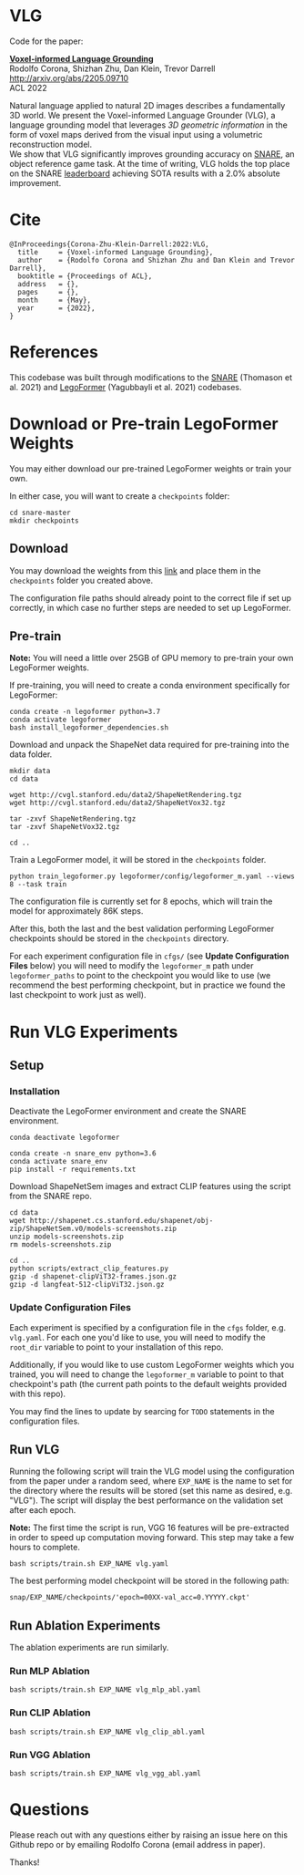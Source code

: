 # VLG 
Code for the paper: 

[**Voxel-informed Language Grounding**](http://arxiv.org/abs/2205.09710)\
Rodolfo Corona, Shizhan Zhu, Dan Klein, Trevor Darrell\
http://arxiv.org/abs/2205.09710 \
ACL 2022 

Natural language applied to natural 2D images describes a fundamentally 3D world. 
We present the Voxel-informed Language Grounder (VLG), a language grounding model that leverages _3D geometric information_ in the form of voxel maps derived from the visual input using a volumetric reconstruction model.  
We show that VLG significantly improves grounding accuracy on [SNARE](https://arxiv.org/abs/2107.12514), an object reference game task.
At the time of writing, VLG holds the top place on the SNARE [leaderboard](https://github.com/snaredataset/snare\#leaderboard) achieving SOTA results with a 2.0% absolute improvement.

# Cite
```
@InProceedings{Corona-Zhu-Klein-Darrell:2022:VLG,
  title     = {Voxel-informed Language Grounding},
  author    = {Rodolfo Corona and Shizhan Zhu and Dan Klein and Trevor Darrell},
  booktitle = {Proceedings of ACL},
  address   = {},
  pages     = {},
  month     = {May},
  year      = {2022},
}
```

# References

This codebase was built through modifications to the [SNARE](https://github.com/snaredataset/snare) (Thomason et al. 2021) and [LegoFormer](https://github.com/faridyagubbayli/LegoFormer) (Yagubbayli et al. 2021) codebases. 

# Download or Pre-train LegoFormer Weights

You may either download our pre-trained LegoFormer weights or train your own. 

In either case, you will want to create a `checkpoints` folder: 

```
cd snare-master
mkdir checkpoints
```

## Download

You may download the weights from this [link](https://drive.google.com/file/d/1FQuZDJOwSvqzzPONNsho8mvCgbFdjRRH/view?usp=sharing) and place them in the `checkpoints` folder you created above. 

The configuration file paths should already point to the correct file if set up correctly, in which case no further steps are needed to set up LegoFormer. 

## Pre-train

**Note:** You will need a little over 25GB of GPU memory to pre-train your own LegoFormer weights. 

If pre-training, you will need to create a conda environment specifically for LegoFormer: 

```
conda create -n legoformer python=3.7
conda activate legoformer
bash install_legoformer_dependencies.sh 
```

Download and unpack the ShapeNet data required for pre-training into the data folder. 

```
mkdir data
cd data

wget http://cvgl.stanford.edu/data2/ShapeNetRendering.tgz
wget http://cvgl.stanford.edu/data2/ShapeNetVox32.tgz 

tar -zxvf ShapeNetRendering.tgz
tar -zxvf ShapeNetVox32.tgz

cd ..
```

Train a LegoFormer model, it will be stored in the `checkpoints` folder. 

```
python train_legoformer.py legoformer/config/legoformer_m.yaml --views 8 --task train
```

The configuration file is currently set for 8 epochs, which will train the model for approximately 86K steps. 

After this, both the last and the best validation performing LegoFormer checkpoints should be stored in the `checkpoints` directory. 

For each experiment configuration file in `cfgs/` (see **Update Configuration Files** below) you will need to modify the `legoformer_m` path under `legoformer_paths` to point to the checkpoint you would like to use (we recommend the best performing checkpoint, but in practice we found the last checkpoint to work just as well). 

# Run VLG Experiments

## Setup 

### Installation 

Deactivate the LegoFormer environment and create the SNARE environment. 

```
conda deactivate legoformer

conda create -n snare_env python=3.6
conda activate snare_env
pip install -r requirements.txt 
```

Download ShapeNetSem images and extract CLIP features using the script from the SNARE repo. 

```
cd data
wget http://shapenet.cs.stanford.edu/shapenet/obj-zip/ShapeNetSem.v0/models-screenshots.zip
unzip models-screenshots.zip
rm models-screenshots.zip

cd ..
python scripts/extract_clip_features.py
gzip -d shapenet-clipViT32-frames.json.gz
gzip -d langfeat-512-clipViT32.json.gz
```

### Update Configuration Files

Each experiment is specified by a configuration file in the `cfgs` folder, e.g. `vlg.yaml`. 
For each one you'd like to use, you will need to modify the `root_dir` variable to point to your installation of this repo. 

Additionally, if you would like to use custom LegoFormer weights which you trained, you will need to change the `legoformer_m` variable to point to that checkpoint's path (the current path points to the default weights provided with this repo). 

You may find the lines to update by searcing for `TODO` statements in the configuration files. 

## Run VLG

Running the following script will train the VLG model using the configuration from the paper under a random seed, where `EXP_NAME` is the name to set for the directory where the results will be stored (set this name as desired, e.g. "VLG"). 
The script will display the best performance on the validation set after each epoch. 

**Note:** The first time the script is run, VGG 16 features will be pre-extracted in order to speed up computation moving forward. This step may take a few hours to complete. 

```
bash scripts/train.sh EXP_NAME vlg.yaml
``` 

The best performing model checkpoint will be stored in the following path: 

```
snap/EXP_NAME/checkpoints/'epoch=00XX-val_acc=0.YYYYY.ckpt'
```

## Run Ablation Experiments

The ablation experiments are run similarly. 

### Run MLP Ablation

```
bash scripts/train.sh EXP_NAME vlg_mlp_abl.yaml
```

### Run CLIP Ablation

```
bash scripts/train.sh EXP_NAME vlg_clip_abl.yaml
```

### Run VGG Ablation

```
bash scripts/train.sh EXP_NAME vlg_vgg_abl.yaml
```

# Questions

Please reach out with any questions either by raising an issue here on this Github repo or by emailing Rodolfo Corona (email address in paper). 

Thanks!
